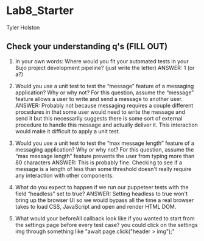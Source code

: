 # Lab8_Starter
Tyler Holston

## Check your understanding q's (FILL OUT)
1. In your own words: Where would you fit your automated tests in your Bujo project development pipeline? (just write the letter)
ANSWER: 1 (or a?)

2. Would you use a unit test to test the “message” feature of a messaging application? Why or why not? For this question, assume the “message” feature allows a user to write and send a message to another user.
ANSWER: Probably not because messaging requires a couple different procedures in that some user would need to write the message and send it but this necessarily suggests there is some sort of external procedure to handle this message and actually deliver it. This interaction would make it difficult to apply a unit test.

3. Would you use a unit test to test the “max message length” feature of a messaging application? Why or why not? For this question, assume the “max message length” feature prevents the user from typing more than 80 characters
ANSWER: This is probably fine. Checking to see if a message is a length of less than some threshold doesn't really require any interaction with other components.

4. What do you expect to happen if we run our puppeteer tests with the field “headless” set to true?
ANSWER: Setting headless to true won't bring up the browser UI so we would bypass all the time a real browser takes to load CSS, JavaScript and open and render HTML DOM.

5. What would your beforeAll callback look like if you wanted to start from the settings page before every test case?
you could click on the settings img through something like "await page.click("header > img");"
